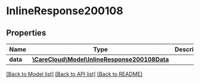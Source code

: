 # InlineResponse200108

## Properties
Name | Type | Description | Notes
------------ | ------------- | ------------- | -------------
**data** | [**\CareCloud\Model\InlineResponse200108Data**](InlineResponse200108Data.md) |  | [optional] 

[[Back to Model list]](../../README.md#documentation-for-models) [[Back to API list]](../../README.md#documentation-for-api-endpoints) [[Back to README]](../../README.md)

